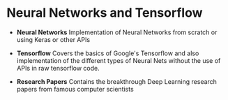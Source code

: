 # Neural Networks and Tensorflow

- **Neural Networks**
  Implementation of Neural Networks from scratch or using Keras or other APIs
  
- **Tensorflow**
  Covers the basics of Google's Tensorflow and also implementation of the different types of Neural Nets without the use of APIs in raw     tensorflow code.
  
 - **Research Papers**
  Contains the breakthrough Deep Learning research papers from famous computer scientists
